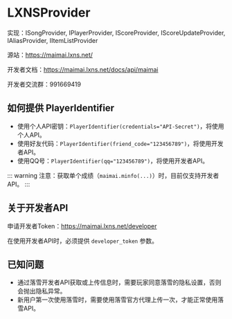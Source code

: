 # LXNSProvider

实现：ISongProvider, IPlayerProvider, IScoreProvider, IScoreUpdateProvider, IAliasProvider, IItemListProvider

源站：https://maimai.lxns.net/

开发者文档：https://maimai.lxns.net/docs/api/maimai

开发者交流群：991669419

## 如何提供 PlayerIdentifier

- 使用个人API密钥：`PlayerIdentifier(credentials="API-Secret")`，将使用个人API。
- 使用好友代码：`PlayerIdentifier(friend_code="123456789")`，将使用开发者API。
- 使用QQ号：`PlayerIdentifier(qq="123456789")`，将使用开发者API。

::: warning
注意：获取单个成绩（`maimai.minfo(...)`）时，目前仅支持开发者API。
:::

## 关于开发者API

申请开发者Token：https://maimai.lxns.net/developer

在使用开发者API时，必须提供 `developer_token` 参数。

## 已知问题

- 通过落雪开发者API获取或上传信息时，需要玩家同意落雪的隐私设置，否则会抛出隐私异常。
- 新用户第一次使用落雪时，需要使用落雪官方代理上传一次，才能正常使用落雪API。